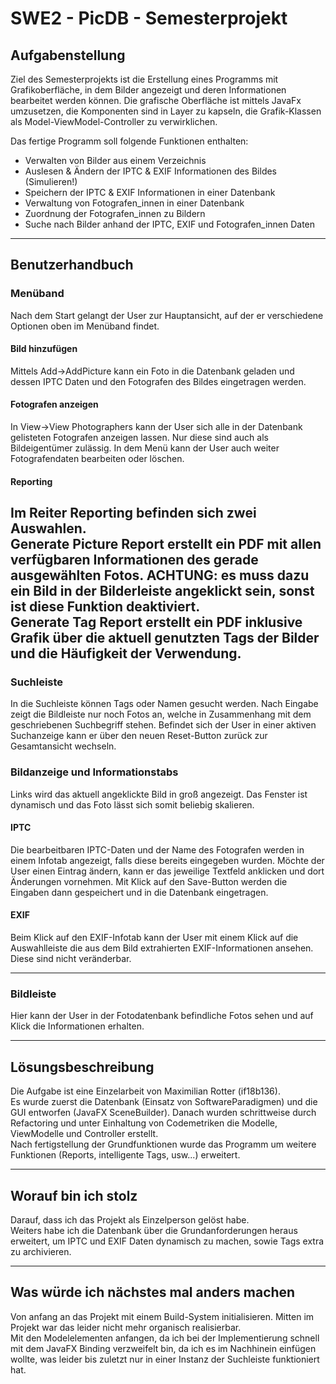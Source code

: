 # SWE2 - PicDB - Semesterprojekt

## Aufgabenstellung
Ziel des Semesterprojekts ist die Erstellung eines Programms mit Grafikoberfläche, in dem Bilder angezeigt und deren Informationen bearbeitet werden können.
Die grafische Oberfläche ist mittels JavaFx umzusetzen, die Komponenten sind in Layer zu kapseln, die Grafik-Klassen als Model-ViewModel-Controller zu verwirklichen.

Das fertige Programm soll folgende Funktionen enthalten:
- Verwalten von Bilder aus einem Verzeichnis
- Auslesen & Ändern der IPTC & EXIF Informationen des Bildes (Simulieren!)
- Speichern der IPTC & EXIF Informationen in einer Datenbank
- Verwaltung von Fotografen_innen in einer Datenbank
- Zuordnung der Fotografen_innen zu Bildern
- Suche nach Bilder anhand der IPTC, EXIF und Fotografen_innen Daten
---

## Benutzerhandbuch

### Menüband
Nach dem Start gelangt der User zur Hauptansicht, auf der er verschiedene Optionen oben im Menüband findet.
#### Bild hinzufügen
Mittels Add->AddPicture kann ein Foto in die Datenbank geladen und dessen IPTC Daten und den Fotografen des Bildes eingetragen werden.
#### Fotografen anzeigen
In View->View Photographers kann der User sich alle in der Datenbank gelisteten Fotografen anzeigen lassen. Nur diese sind auch als Bildeigentümer zulässig. In dem Menü kann der User auch weiter Fotografendaten bearbeiten oder löschen.
#### Reporting
Im Reiter Reporting befinden sich zwei Auswahlen.<br>
Generate Picture Report erstellt ein PDF mit allen verfügbaren Informationen des gerade ausgewählten Fotos. ACHTUNG: es muss dazu ein Bild in der Bilderleiste angeklickt sein, sonst ist diese Funktion deaktiviert.<br>
Generate Tag Report erstellt ein PDF inklusive Grafik über die aktuell genutzten Tags der Bilder und die Häufigkeit der Verwendung.
---
### Suchleiste
In die Suchleiste können Tags oder Namen gesucht werden. Nach Eingabe zeigt die Bildleiste nur noch Fotos an, welche in Zusammenhang mit dem geschriebenen Suchbegriff stehen.
Befindet sich der User in einer aktiven Suchanzeige kann er über den neuen Reset-Button zurück zur Gesamtansicht wechseln.
### Bildanzeige und Informationstabs
Links wird das aktuell angeklickte Bild in groß angezeigt. Das Fenster ist dynamisch und das Foto lässt sich somit beliebig skalieren. 
#### IPTC
Die bearbeitbaren IPTC-Daten und der Name des Fotografen werden in einem Infotab angezeigt, falls diese bereits eingegeben wurden. Möchte der User einen Eintrag ändern, kann er das jeweilige Textfeld anklicken und dort Änderungen vornehmen. Mit Klick auf den Save-Button werden die Eingaben dann gespeichert und in die Datenbank eingetragen.
#### EXIF
Beim Klick auf den EXIF-Infotab kann der User mit einem Klick auf die Auswahlleiste die aus dem Bild extrahierten EXIF-Informationen ansehen. Diese sind nicht veränderbar.

---
### Bildleiste
Hier kann der User in der Fotodatenbank befindliche Fotos sehen und auf Klick die Informationen erhalten.  

---

## Lösungsbeschreibung
Die Aufgabe ist eine Einzelarbeit von Maximilian Rotter (if18b136). <br>
Es wurde zuerst die Datenbank (Einsatz von SoftwareParadigmen) und die GUI entworfen (JavaFX SceneBuilder).
Danach wurden schrittweise durch Refactoring und unter Einhaltung von Codemetriken die Modelle, ViewModelle und Controller erstellt.<br>
Nach fertigstellung der Grundfunktionen wurde das Programm um weitere Funktionen (Reports, intelligente Tags, usw...) erweitert.

---

## Worauf bin ich stolz

Darauf, dass ich das Projekt als Einzelperson gelöst habe.  <br>
Weiters habe ich die Datenbank über die Grundanforderungen heraus erweitert, um IPTC und EXIF Daten dynamisch zu machen, sowie Tags extra zu archivieren.<br>

--- 

## Was würde ich nächstes mal anders machen

Von anfang an das Projekt mit einem Build-System initialisieren. Mitten im Projekt war das leider nicht mehr organisch realisierbar. <br>
Mit den Modelelementen anfangen, da ich bei der Implementierung schnell mit dem JavaFX Binding verzweifelt bin, da ich es im Nachhinein einfügen wollte, was leider bis zuletzt nur in einer Instanz der Suchleiste funktioniert hat.